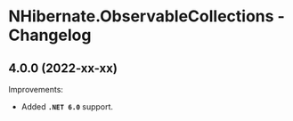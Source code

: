 # NHibernate.ObservableCollections - Changelog


## 4.0.0 (2022-xx-xx)

Improvements:
- Added **`.NET 6.0`** support.
